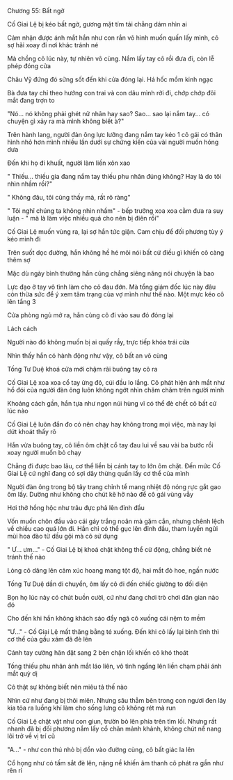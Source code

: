 




Chương 55: Bất ngờ

Cố Giai Lệ bị kéo bất ngờ, gương mặt tím tái chẳng dám nhìn ai

Cảm nhận được ánh mắt hắn như con rắn vô hình muốn quấn lấy mình, cô sợ hãi xoay đi nơi khác tránh né

Mà chồng cô lúc này, tự nhiên vô cùng. Nắm lấy tay cô rồi đưa đi, còn lễ phép đóng cửa



Châu Vỹ đứng đó sửng sốt đến khi cửa đóng lại. Há hốc mồm kinh ngạc

Bà đưa tay chỉ theo hướng con trai và con dâu mình rời đi, chớp chớp đôi mắt đang trợn to

"Nó... nó không phải ghét nữ nhân hay sao? Sao... sao lại nắm tay... có chuyện gì xảy ra mà mình không biết à?"

Trên hành lang, người đàn ông lực lưỡng đang nắm tay kéo 1 cô gái có thân hình nhỏ hơn mình nhiều lần dưới sự chứng kiến của vài người muốn hóng dưa

Đến khi họ đi khuất, người làm liền xôn xao

" Thiếu... thiếu gia đang nắm tay thiếu phu nhân đúng không? Hay là do tôi nhìn nhầm rồi?"

" Không đâu, tôi cũng thấy mà, rất rõ ràng"

" Tôi nghĩ chúng ta không nhìn nhầm" - bếp trưởng xoa xoa cằm đưa ra suy luận - " mà là làm việc nhiều quá cho nên bị điên rồi"



Cố Giai Lệ muốn vùng ra, lại sợ hắn tức giận. Cam chịu để đối phương tùy ý kéo mình đi

Trên suốt dọc đường, hắn không hề hé môi nói bất cứ điều gì khiến cô càng thêm sợ

Mặc dù ngày bình thường hắn cũng chẳng siêng năng nói chuyện là bao

Lực đạo ở tay vô tình làm cho cô đau đớn. Mà tổng giám đốc lúc này đâu còn thừa sức để ý xem tâm trạng của vợ mình như thế nào. Một mực kéo cô lên tầng 3

Cửa phòng ngủ mở ra, hắn cùng cô đi vào sau đó đóng lại

Lách cách

Người nào đó không muốn bị ai quấy rầy, trực tiếp khóa trái cửa

Nhìn thấy hắn có hành động như vậy, cô bất an vô cùng

Tống Tư Duệ khoá cửa mới chậm rãi buông tay cô ra

Cố Giai Lệ xoa xoa cổ tay ửng đỏ, cúi đầu lo lắng. Cô phát hiện ánh mắt như hổ đói của người đàn ông luôn không ngớt nhìn chăm chăm trên người mình

Khoảng cách gần, hắn tựa như ngọn núi hùng vĩ có thể đè chết cô bất cứ lúc nào

Cố Giai Lệ luôn đắn đo có nên chạy hay không trong mọi việc, mà nay lại dứt khoát thấy rõ

Hắn vừa buông tay, cô liền ôm chặt cổ tay đau lui về sau vài ba bước rồi xoay người muốn bỏ chạy

Chẳng đi được bao lâu, cơ thể liền bị cánh tay to lớn ôm chặt. Đến mức Cố Giai Lệ cứ nghĩ đang có sợi dây thừng quấn lấy cơ thể của mình

Người đàn ông trong bộ tây trang chỉnh tề mang nhiệt độ nóng rực gắt gao ôm lấy. Dường như không cho chút kẽ hở nào để cô gái vùng vẫy

Hơi thở hồng hộc như trâu đực phả lên đỉnh đầu

Vốn muốn chôn đầu vào cái gáy trắng noãn mà gặm cắn, nhưng chênh lệch về chiều cao quá lớn đi. Hắn chỉ có thể gục lên đỉnh đầu, tham luyến ngửi mùi hoa đào từ dầu gội mà cô sử dụng

" Ư... ưm..." - Cố Giai Lệ bị khoá chặt không thể cử động, chẳng biết né tránh thế nào

Lòng cô dâng lên cảm xúc hoang mang tột độ, hai mắt đỏ hoe, ngấn nước

Tống Tư Duệ dần di chuyển, ôm lấy cô đi đến chiếc giường to đối diện

Bọn họ lúc này có chút buồn cười, cứ như đang chơi trò chơi dân gian nào đó

Cho đến khi hắn không khách sáo đẩy ngã cô xuống cái nệm to mềm

"Ư..." - Cố Giai Lệ mất thăng bằng té xuống. Đến khi cô lấy lại bình tĩnh thì cơ thể của gấu xám đã đè lên

Cánh tay cường hãn đặt sang 2 bên chặn lối khiến cô khó thoát

Tống thiếu phu nhân ánh mắt láo liên, vô tình ngẩng lên liền chạm phải ánh mắt quỷ dị

Cô thật sự không biết nên miêu tả thế nào

Nhìn cứ như đang bị thôi miên. Nhưng sâu thẳm bên trong con ngươi đen láy kia tỏa ra luồng khí làm cho sống lưng cô không rét mà run

Cố Giai Lệ chật vật như con giun, trườn bò lên phía trên tìm lối. Nhưng rất nhanh đã bị đối phương nắm lấy cổ chân mảnh khảnh, không chút nể nang lôi trở về vị trí cũ

"A..." - như con thú nhỏ bị dồn vào đường cùng, cô bất giác la lên

Cổ họng như có tấm sắt đè lên, nặng nề khiến âm thanh cô phát ra gần như rên rỉ




